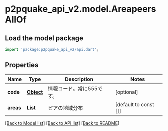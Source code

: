 # p2pquake_api_v2.model.AreapeersAllOf

## Load the model package
```dart
import 'package:p2pquake_api_v2/api.dart';
```

## Properties
Name | Type | Description | Notes
------------ | ------------- | ------------- | -------------
**code** | [**Object**](.md) | 情報コード。常に555です。 | [optional] 
**areas** | [**List<AreapeersAllOfAreas>**](AreapeersAllOfAreas.md) | ピアの地域分布 | [default to const []]

[[Back to Model list]](../README.md#documentation-for-models) [[Back to API list]](../README.md#documentation-for-api-endpoints) [[Back to README]](../README.md)


